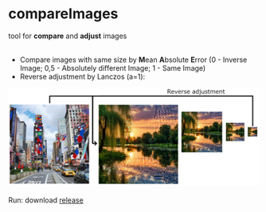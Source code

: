 # compareImages
 tool for **compare** and **adjust** images<br><br>
 - Compare images with same size by **M**ean **A**bsolute **E**rror (0 - Inverse Image; 0,5 - Absolutely different Image; 1 - Same Image)<br>
 - Reverse adjustment by Lanczos (a=1):<br>
 <img src="https://raw.githubusercontent.com/no4ni/compareImages/refs/heads/main/img/demo.png"/>
 <br><br>
Run: download <a href="https://github.com/no4ni/compareImages/raw/refs/heads/main/run/compareImages.exe">release</a>
